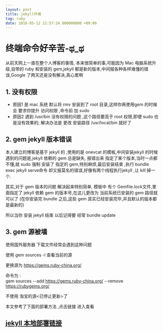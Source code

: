 ```yaml
---
layout: post
title: jekyll环境
tag: ruby
date: 2016-05-12 22:57:24.000000000 +09:00
---
```


# 终端命令好辛苦-ಥ_ಥ
从前天网上一直在整个人博客的事情, 本来很简单的事,可能因为 Mac 电脑系统升级,自带的 ruby 和安装的 gem,jekyll 都是新的版本,中间报各种各样难懂的错误,Google 了两天还是没有解决,真心累啊 

##  1. 没有权限

* 原因1 是 mac 系统 默认将 rmv 安装到了 root 目录,这样你再使用gem 的时候会 要求你提升 访问权限 ,命令前 加 sudo
* 原因2 遇到 /usr/bin 没有权限的问题 ,这个路径要高于 root 权限,即便 sudo 也是没有效果的; 解决办法是 更改 安装路径 /usr/local/bin 就好了 



##  2. gem jekyll 版本错误

本人建立的博客是基于 jekyll 的 ,使用的是 onevcat 的模板,中间安装jekyll 的时候遇到的问题是,jekyll 依赖的 gem 总是缺失, 报错出来 指定了某个版本,当时一点都不懂,就 sudo 强制 安装了 指定的 gem,特别麻烦,最后安装结束 ,执行 bundle exec jekyll serve命令 却又报莫名的错误,好像有两个线程执行jekyll ,让 kill 掉一个.

其实,对于 gem 版本的问题 解决起来特别简单, 模板中 有个 Gemfile.lock文件,里面指定了 jekyll 依赖 gem 的版本号,在这儿更改为 当前系统已安装的 gem 路径就可以了 
(在你安装完 bundle 之后,这些 gem 其实已经安装完毕,并且默认的版本都是最新的)

所以当你 安装 jekyll 结束 以后记得要 经常  bundle update 




##  3. gem 源被墙
使用国外服务器 下载文件经常会遇到这种问题 

使用 gem sources -l 查看当前的源 

更换源为 https://gems.ruby-china.org/

命令为 :   
gem sources --add https://gems.ruby-china.org/ --remove https://rubygems.org/

不使用 淘宝的源<已停止更新>了 


本文参考了下面的部署方法 ,点击链接 进入查看

##  [jekyll 本地部署链接]


[jekyll 本地部署链接]: http://pizida.com/technology/2016/03/03/use-jekyll-create-blog-on-github/

